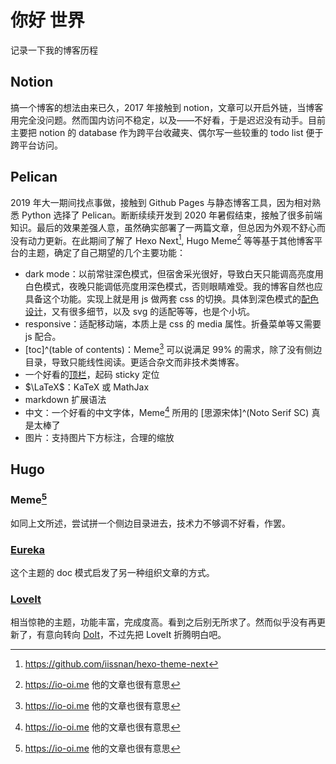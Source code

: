 # 你好 世界


记录一下我的博客历程

## Notion

搞一个博客的想法由来已久，2017 年接触到 notion，文章可以开启外链，当博客用完全没问题。然而国内访问不稳定，以及——不好看，于是迟迟没有动手。目前主要把 notion 的 database 作为跨平台收藏夹、偶尔写一些较重的 todo list 便于跨平台访问。

## Pelican

2019 年大一期间找点事做，接触到 Github Pages 与静态博客工具，因为相对熟悉 Python 选择了 Pelican。断断续续开发到 2020 年暑假结束，接触了很多前端知识。最后的效果差强人意，虽然确实部署了一两篇文章，但总因为外观不舒心而没有动力更新。在此期间了解了 Hexo Next[^next], Hugo Meme[^meme] 等等基于其他博客平台的主题，确定了自己期望的几个主要功能：

[^next]: https://github.com/iissnan/hexo-theme-next
[^meme]: https://io-oi.me 他的文章也很有意思

- dark mode：以前常驻深色模式，但宿舍采光很好，导致白天只能调高亮度用白色模式，夜晚只能调低亮度用深色模式，否则眼睛难受。我的博客自然也应具备这个功能。实现上就是用 js 做两套 css 的切换。具体到深色模式的[配色设计](https://web.dev/prefers-color-scheme/)，又有很多细节，以及 svg 的适配等等，也是个小坑。
- responsive：适配移动端，本质上是 css 的 media 属性。折叠菜单等又需要 js 配合。
- [toc]^(table of contents)：Meme[^meme] 可以说满足 99% 的需求，除了没有侧边目录，导致只能线性阅读。更适合杂文而非技术类博客。
- 一个好看的[顶栏](https://io-oi.me/tech/natural-native-gradient-rainbow-header/)，起码 sticky 定位
- $\LaTeX$：KaTeX 或 MathJax
- markdown 扩展语法
- 中文：一个好看的中文字体，Meme[^meme] 所用的 [思源宋体]^(Noto Serif SC) 真是太棒了
- 图片：支持图片下方标注，合理的缩放

## Hugo

### Meme[^meme]

如同上文所述，尝试拼一个侧边目录进去，技术力不够调不好看，作罢。

### [Eureka](https://github.com/wangchucheng/hugo-eureka)

这个主题的 doc 模式启发了另一种组织文章的方式。

### [LoveIt](https://github.com/dillonzq/LoveIt)

相当惊艳的主题，功能丰富，完成度高。看到之后别无所求了。然而似乎没有再更新了，有意向转向 [DoIt](https://github.com/HEIGE-PCloud/DoIt)，不过先把 LoveIt 折腾明白吧。

